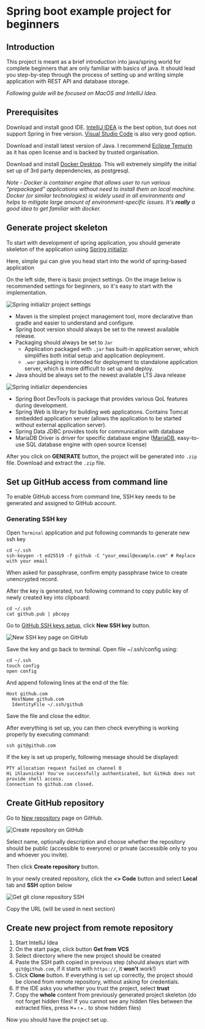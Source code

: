 # Spring boot example project for beginners

## Introduction
This project is meant as a brief introduction into java/spring world for complete beginners that are only familiar with basics of java.
It should lead you step-by-step through the process of setting up and writing simple application with REST API and database storage.

*Following guide will be focused on MacOS and IntelliJ Idea.*

## Prerequisites
Download and install good IDE. [IntelliJ IDEA](https://www.jetbrains.com/idea/) is the best option, but does not support Spring in free version. [Visual Studio Code](https://code.visualstudio.com/) is also very good option.

Download and install latest version of Java. I recommend [Eclipse Temurin](https://adoptium.net/temurin/releases/) as it has open license and is backed by trusted organisation.

Download and install [Docker Desktop](https://www.docker.com/). This will extremely simplify the initial set up of 3rd party dependencies, as postgresql.

*Note - Docker is container engine that allows user to run various "prepackaged" applications without need to install them on local machine.
Docker (or similar technologies) is widely used in all environments and helps to mitigate large amount of environment-specific issues. It's **really** a good idea to get familiar with docker.*

## Generate project skeleton
To start with development of spring application, you should generate skeleton of the application using [Spring initializr](https://start.spring.io).

Here, simple gui can give you head start into the world of spring-based application

On the left side, there is basic project settings. On the image below is recommended settings for beginners, so it's easy to start with the implementation.

![Spring initializr project settings](assets/spring-initializr-settings.png "Recommended project settings for beginners")

- Maven is the simplest project management tool, more declarative than gradle and easier to understand and configure.
- Spring boot version should always be set to the newest available release.
- Packaging should always be set to `Jar`
  - Application packaged with `.jar` has built-in application server, which simplifies both initial setup and application deployment.
  - `.war` packaging is intended for deployment to standalone application server, which is more difficult to set up and deploy.
- Java should be always set to the newest available LTS Java release

![Spring initializr dependencies](assets/spring-initializr-dependencies.png "Recommended dependencies for beginners")

- Spring Boot DevTools is package that provides various QoL features during development.
- Spring Web is library for building web applications. Contains Tomcat embedded application server (allows the application to be started without external application server).
- Spring Data JDBC provides tools for communication with database
- MariaDB Driver is driver for specific database engine ([MariaDB](https://mariadb.org/), easy-to-use SQL database engine with open source license)

After you click on **GENERATE** button, the project will be generated into `.zip` file. Download and extract the `.zip` file.

## Set up GitHub access from command line
To enable GitHub access from command line, SSH key needs to be generated and assigned to GitHub account.

### Generating SSH key
Open `Terminal` application and put following commands to generate new ssh key

```shell
cd ~/.ssh
ssh-keygen -t ed25519 -f github -C "your_email@example.com" # Replace with your email
```
When asked for passphrase, confirm empty passphrase twice to create unencrypted record.

After the key is generated, run following command to copy public key of newly created key into clipboard:

```shell
cd ~/.ssh
cat github.pub | pbcopy
```

Go to [GitHub SSH keys setup](https://github.com/settings/keys), click **New SSH key** button.

![New SSH key page on GitHub](assets/github-add-ssh-key.png "Adding SSH key to GitHub")

Save the key and go back to terminal. Open file ~/.ssh/config using:

```shell
cd ~/.ssh
touch config
open config
```

And append following lines at the end of the file:

```text
Host github.com
  HostName github.com
  IdentityFile ~/.ssh/github
```

Save the file and close the editor.

After everything is set up, you can then check everything is working properly by executing command:

```shell
ssh git@github.com
```

If the key is set up properly, following message should be displayed:

```text
PTY allocation request failed on channel 0
Hi ihlavnicka! You've successfully authenticated, but GitHub does not provide shell access.
Connection to github.com closed.
```

## Create GitHub repository
Go to [New repository](https://github.com/new) page on GitHub.

![Create repository on GitHub](assets/github-create-repository.png "Create repository on GitHub")

Select name, optionally description and choose whether the repository should be public (accessible to everyone) or private (accessible only to you and whoever you invite).

Then click **Create repository** button.

In your newly created repository, click the **<> Code** button and select **Local** tab and **SSH** option below

![Get git clone repository SSH](assets/github-clone-project.png "Clone repository SSH")

Copy the URL (will be used in next section)

## Create new project from remote repository

1. Start IntelliJ Idea
2. On the start page, click button **Get from VCS**
3. Select directory where the new project should be created
4. Paste the SSH path copied in previous step (should always start with `git@github.com`, if it starts with `https://`, it **won't** work!)
5. Click **Clone** button. If everything is set up correctly, the project should be cloned from remote repository, without asking for credentials.
6. If the IDE asks you whether you trust the project, select **trust**
7. Copy the **whole** content from previously generated project skeleton (do not forget hidden files! If you cannot see any hidden files between the extracted files, press <kbd>&#8984;</kbd>+<kbd>&#8679;</kbd>+<kbd>.</kbd> to show hidden files)

Now you should have the project set up.